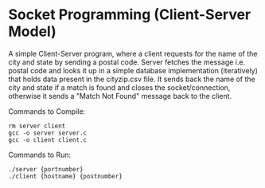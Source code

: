 # Socket Programming (Client-Server Model)

A simple Client-Server program, where a client requests for the name of the city and state by sending a postal code. Server fetches the message i.e. postal code and looks it up in a simple database implementation (iteratively) that holds data present in the cityzip.csv file. It sends back the name of the city and state if a match is found and closes the socket/connection, otherwise it sends a "Match Not Found" message back to the client.

Commands to Compile:

```
rm server client
gcc -o server server.c
gcc -o client client.c
```

Commands to Run:

```
./server {portnumber}
./client {hostname} {postnumber}
```


